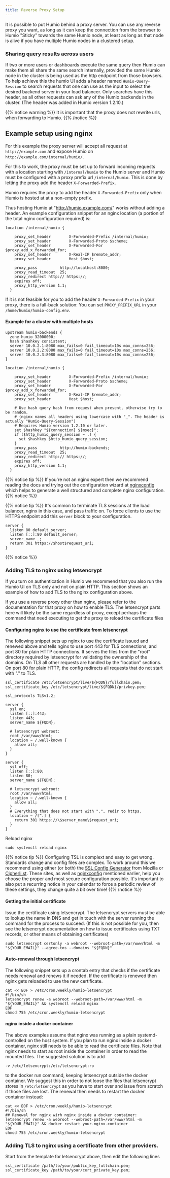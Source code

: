 ```yaml
---
title: Reverse Proxy Setup
---
```


It is possible to put Humio behind a proxy server. You can use any
reverse proxy you want, as long as it can keep the connection from the
browser to Humio "Sticky" towards the same Humio node, at least as
long as that node is alive if you have multiple Humio nodes in a
clustered setup.

### Sharing query results across users

If two or more users or dashboards execute the same query then Humio
can make them all share the same search internally, provided the same
Humio node in the cluster is being used as the http endpoint from
those browsers. To help achieve this the humio UI adds a header named
`Humio-Query-Session` to search requests that one can use as the input
to select the desired backend server in your load balancer. Only
searches have this header, as all other requests can ask any of the
Humio backends in the cluster. (The header was added in Humio version
1.2.10.)

{{% notice warning %}}
It is important that the proxy does not rewrite urls, when forwarding to Humio.
{{% /notice %}}

## Example setup using nginx

For this example the proxy server will accept all request at `http://example.com`
and expose Humio on `http://example.com/internal/humio/`.

For this to work, the proxy must be set up to forward incoming requests with a
location starting with `/internal/humio` to the Humio server and
Humio must be configured with a proxy prefix url `/internal/humio`. This is done
by letting the proxy add the header `X-Forwarded-Prefix`.

Humio requires the proxy to add the header `X-Forwarded-Prefix` only when Humio
is hosted at at a non-empty prefix.

Thus hosting Humio at "http://humio.example.com/" works without adding a header.
An example configuration snippet for an nginx location (a portion of the total
nginx configuration required) is:

```nginx
location /internal/humio {

    proxy_set_header        X-Forwarded-Prefix /internal/humio;
    proxy_set_header        X-Forwarded-Proto $scheme;
    proxy_set_header        X-Forwarded-For $proxy_add_x_forwarded_for;
    proxy_set_header        X-Real-IP $remote_addr;
    proxy_set_header        Host $host;

    proxy_pass          http://localhost:8080;
    proxy_read_timeout  25;
    proxy_redirect http:// https://;
    expires off;
    proxy_http_version 1.1;
  }
```

If it is not feasible for you to add the header `X-Forwarded-Prefix` in your proxy,
there is a fall-back solution: You can set `PROXY_PREFIX_URL` in
your `/home/humio/humio-config.env`.

#### Example for a cluster with multiple hosts

```nginx
upstream humio-backends {
  zone humio 32000000;
  hash $hashkey consistent;
  server 10.0.2.1:8080 max_fails=0 fail_timeout=10s max_conns=256;
  server 10.0.2.2:8080 max_fails=0 fail_timeout=10s max_conns=256;
  server 10.0.2.3:8080 max_fails=0 fail_timeout=10s max_conns=256;
}

location /internal/humio {

    proxy_set_header        X-Forwarded-Prefix /internal/humio;
    proxy_set_header        X-Forwarded-Proto $scheme;
    proxy_set_header        X-Forwarded-For $proxy_add_x_forwarded_for;
    proxy_set_header        X-Real-IP $remote_addr;
    proxy_set_header        Host $host;

    # Use hash query hash from request when present, otherwise try to be random.
    # (nginx names all headers using lowercase with "_". The header is actually "Humio-Query-Session")
    # Requires Humio version 1.2.10 or later.
    set $hashkey "${connection} ${msec}";
    if ($http_humio_query_session ~ .) {
      set $hashkey $http_humio_query_session;
    }
    proxy_pass          http://humio-backends;
    proxy_read_timeout  25;
    proxy_redirect http:// https://;
    expires off;
    proxy_http_version 1.1;
  }
```

{{% notice tip %}}
If you're not an nginx expert then we recommend reading the docs and trying out the
configuration wizard at [nginxconfig](https://nginxconfig.io) which helps to generate
a well structured and complete nginx configuration.
{{% notice %}}

{{% notice tip %}}
It's common to terminate TLS sessions at the load balancer, nginx in this case, and
pass traffic on.  To force clients to use the HTTPS endpoint add this `server` block
to your configuration.

```nginx
server {
  listen 80 default_server;
  listen [::]:80 default_server;
  server_name _;
  return 301 https://$host$request_uri;
}
```
{{% notice %}}

### Adding TLS to nginx using letsencrypt

If you turn on authentication in Humio we recommend that you also run
the Humio UI on TLS only and not on plain HTTP. This section shows an
example of how to add TLS to the nginx configuration above.

If you use a reverse proxy other than nginx, please refer to the
documentation for that proxy on how to enable TLS. The letsencrypt
parts here will likely be the same regardless of proxy, except perhaps
the command that need executing to get the proxy to reload the
certificate files

#### Configuring nginx to use the certificate from letsencrypt

The following snippet sets up nginx to use the certificate issued and
renewed above and tells nginx to use port 443 for TLS connections, and
port 80 for plain HTTP connections. It serves the files from the
"root" directory required by letsencrypt for validating the ownership
of the domains. On TLS all other requests are handled by the
"location" sections. On port 80 for plain HTTP, the config redirects
all requests that do not start with "." to TLS.


```nginx
ssl_certificate /etc/letsencrypt/live/${FQDN}/fullchain.pem;
ssl_certificate_key /etc/letsencrypt/live/${FQDN}/privkey.pem;

ssl_protocols TLSv1.2;

server {
  ssl on;
  listen [::]:443;
  listen 443;
  server_name ${FQDN};

  # letsencrypt webroot:
  root /var/www/html;
  location ~ /.well-known {
    allow all;
  }
}

server {
  ssl off;
  listen [::]:80;
  listen 80;
  server_name ${FQDN};

  # letsencrypt webroot:
  root /var/www/html;
  location ~ /.well-known {
    allow all;
  }
  # Everything that does not start with ".", redir to https.
  location ~ /[^.] {
    return 301 https://\$server_name\$request_uri;
  }
}
```

Reload nginx
```shel
sudo systemctl reload nginx
```

{{% notice tip %}}
Configuring TSL is complext and easy to get wrong.  Standards change and config files are
complex.  To work around this we recommend using either (or both) the
[SSL Config Generator](https://mozilla.github.io/server-side-tls/ssl-config-generator/) from
Mozilla or [Cipherli.st](https://cipherli.st/).  These sites, as well as
[nginxconfig](https://nginxconfig.io) mentioned earlier, help you choose the proper and most
secure configuration possible.  It's important to also put a recurring notice in your calendar
to force a periodic review of these settings, they change quite a bit over time!
{{% /notice %}}

#### Getting the initial certificate

Issue the certificate using letsencrypt. The letsencrypt servers must
be able to lookup the name in DNS and get in touch with the server
running the command for the process to succeed. (If this is not
possible for you, then see the letsencrypt documentation on how to
issue certificates using TXT records, or other means of obtaining
certificates)

```shell
sudo letsencrypt certonly -a webroot --webroot-path=/var/www/html -m "${YOUR_EMAIL}" --agree-tos --domains "${FQDN}"
```

#### Auto-renewal through letsencrypt
The following snippet sets up a crontab entry that checks if the certificate needs renewal and renews it if needed. If the certificate is renewed then nginx gets reloaded to use the new certificate.

```shell
cat << EOF > /etc/cron.weekly/humio-letsencrypt
#!/bin/sh
letsencrypt renew -a webroot --webroot-path=/var/www/html -m "${YOUR_EMAIL}" && systemctl reload nginx
EOF
chmod 755 /etc/cron.weekly/humio-letsencrypt
```

#### nginx inside a docker container

The above examples assume that nginx was running as a plain
systemd-controlled on the host system. If you plan to run nginx inside
a docker container, nginx still needs to be able to read the
certificate files. Note that nginx needs to start as root inside the
container in order to read the mounted files.  The suggested solution
is to add

```
-v /etc/letsencrypt:/etc/letsencrypt:ro
```

to the docker run command, keeping letsencrypt outside the docker
container. We suggest this in order to not loose the files that
letsencrypt stores in `/etc/letsencrypt` as you have to start over and
issue from scratch if those files are lost. The renewal then needs to
restart the docker container instead:

```shell
cat << EOF > /etc/cron.weekly/humio-letsencrypt
#!/bin/sh
## Renewal for nginx wirh nginx inside a docker container:
letsencrypt renew -a webroot --webroot-path=/var/www/html -m "${YOUR_EMAIL}" && docker restart your-nginx-container
EOF
chmod 755 /etc/cron.weekly/humio-letsencrypt
```

### Adding TLS to nginx using a certificate from other providers.

Start from the template for letsencrypt above, then edit the following lines

```nginx
ssl_certificate /path/to/your/public_key_fullchain.pem;
ssl_certificate_key /path/to/your/cert_private_key.pem;
```

